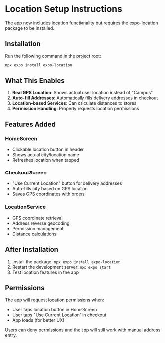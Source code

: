 # Location Setup Instructions

The app now includes location functionality but requires the expo-location package to be installed.

## Installation

Run the following command in the project root:

```bash
npx expo install expo-location
```

## What This Enables

1. **Real GPS Location**: Shows actual user location instead of "Campus"
2. **Auto-fill Addresses**: Automatically fills delivery addresses in checkout
3. **Location-based Services**: Can calculate distances to stores
4. **Permission Handling**: Properly requests location permissions

## Features Added

### HomeScreen
- Clickable location button in header
- Shows actual city/location name
- Refreshes location when tapped

### CheckoutScreen  
- "Use Current Location" button for delivery addresses
- Auto-fills city based on GPS location
- Saves GPS coordinates with orders

### LocationService
- GPS coordinate retrieval
- Address reverse geocoding
- Permission management
- Distance calculations

## After Installation

1. Install the package: `npx expo install expo-location`
2. Restart the development server: `npx expo start`
3. Test location features in the app

## Permissions

The app will request location permissions when:
- User taps location button in HomeScreen
- User taps "Use Current Location" in checkout
- App loads (for better UX)

Users can deny permissions and the app will still work with manual address entry.
